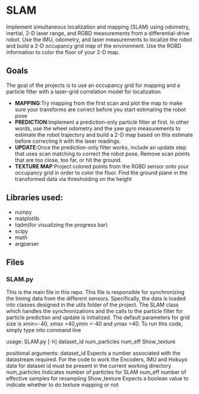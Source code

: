 # SLAM
Implement simultaneous localization and mapping (SLAM) using odometry, inertial, 2-D laser
range, and RGBD measurements from a differential-drive robot. Use the IMU, odometry, and laser
measurements to localize the robot and build a 2-D occupancy grid map of the environment. Use the
RGBD information to color the floor of your 2-D map.

## Goals
The goal of the projects is to use an occupancy grid for mapping and a particle filter with a laser-grid correlation model for localization.
- **MAPPING**:Try mapping from the first scan and plot the map to make sure your transforms are
correct before you start estimating the robot pose
- **PREDICTION**:Implement a prediction-only particle filter at first. In other words, use the wheel
odometry and the yaw gyro measurements to estimate the robot trajectory and build a 2-D map
based on this estimate before correcting it with the laser readings.
- **UPDATE**:Once the prediction-only filter works, include an update step that uses scan matching
to correct the robot pose. Remove scan points that are too close, too far, or hit the ground.
- **TEXTURE MAP**:Project colored points from the RGBD sensor onto your occupancy grid in order
to color the floor. Find the ground plane in the transformed data via thresholding on the height
## Libraries used:
- numpy
- matplotlib
- tqdm(for visualizing the progress bar)
- scipy
- math
- argparser

## Files
### SLAM.py
This is the main file in this repo. This file is responsible for synchronizing the timing data from the different sensors. Specifically, the data is loaded into classes designed in the utils folder of the project. The SLAM class which handles the synchronizations and the calls to the particle filter for particle prediction and update is initialized. The default parameters for grid size is xmin=-40, xmax =40,ymin =-40 and ymax =40. To run this code, simply type into command line 

usage: SLAM.py [-h] dataset_id num_particles num_eff Show_texture

positional arguments:
  dataset_id     Expects a number associated with the datastream required. For the code to work the Encoders, IMU and Hokuyo data for dataset id must be present in the current working directory
  num_particles  Indicates number of particles for SLAM
  num_eff        number of effective samples for resampling
  Show_texture   Expects a boolean value to indicate whether to do texture mapping or not

